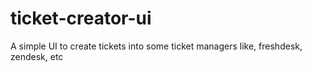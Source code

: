 # ticket-creator-ui

A simple UI to create tickets into some ticket managers like, freshdesk, zendesk, etc

